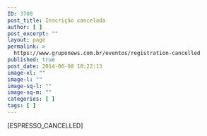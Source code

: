 ```yaml
---
ID: 3708
post_title: Inscrição cancelada
author: [ ]
post_excerpt: ""
layout: page
permalink: >
  https://www.gruponews.com.br/eventos/registration-cancelled
published: true
post_date: 2014-06-08 18:22:13
image-xl: ""
image-l: ""
image-sq-l: ""
image-sq-m: ""
categories: [ ]
tags: [ ]
---
```

[ESPRESSO_CANCELLED]